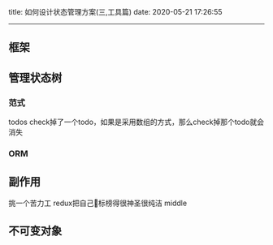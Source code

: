 title: 如何设计状态管理方案(三,工具篇)
date: 2020-05-21 17:26:55

---

## 框架

## 管理状态树
### 范式
todos check掉了一个todo，如果是采用数组的方式，那么check掉那个todo就会消失
### ORM

## 副作用
挑一个苦力工
redux把自己标榜得很神圣很纯洁
middle

## 不可变对象

